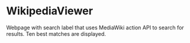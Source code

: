 # WikipediaViewer
Webpage with search label that uses MediaWiki action API to search for results. Ten best matches are displayed.

